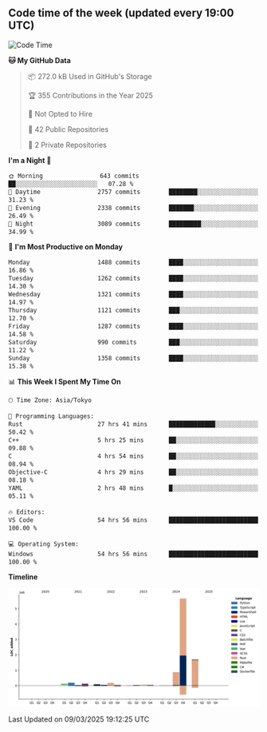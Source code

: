 ## Code time of the week (updated every 19:00 UTC)

<!--START_SECTION:waka-->
![Code Time](http://img.shields.io/badge/Code%20Time-4%2C406%20hrs%2020%20mins-blue)

**🐱 My GitHub Data** 

> 📦 272.0 kB Used in GitHub's Storage 
 > 
> 🏆 355 Contributions in the Year 2025
 > 
> 🚫 Not Opted to Hire
 > 
> 📜 42 Public Repositories 
 > 
> 🔑 2 Private Repositories 
 > 
**I'm a Night 🦉** 

```text
🌞 Morning                643 commits         ██░░░░░░░░░░░░░░░░░░░░░░░   07.28 % 
🌆 Daytime                2757 commits        ████████░░░░░░░░░░░░░░░░░   31.23 % 
🌃 Evening                2338 commits        ███████░░░░░░░░░░░░░░░░░░   26.49 % 
🌙 Night                  3089 commits        █████████░░░░░░░░░░░░░░░░   34.99 % 
```
📅 **I'm Most Productive on Monday** 

```text
Monday                   1488 commits        ████░░░░░░░░░░░░░░░░░░░░░   16.86 % 
Tuesday                  1262 commits        ████░░░░░░░░░░░░░░░░░░░░░   14.30 % 
Wednesday                1321 commits        ████░░░░░░░░░░░░░░░░░░░░░   14.97 % 
Thursday                 1121 commits        ███░░░░░░░░░░░░░░░░░░░░░░   12.70 % 
Friday                   1287 commits        ████░░░░░░░░░░░░░░░░░░░░░   14.58 % 
Saturday                 990 commits         ███░░░░░░░░░░░░░░░░░░░░░░   11.22 % 
Sunday                   1358 commits        ████░░░░░░░░░░░░░░░░░░░░░   15.38 % 
```


📊 **This Week I Spent My Time On** 

```text
🕑︎ Time Zone: Asia/Tokyo

💬 Programming Languages: 
Rust                     27 hrs 41 mins      █████████████░░░░░░░░░░░░   50.42 % 
C++                      5 hrs 25 mins       ██░░░░░░░░░░░░░░░░░░░░░░░   09.88 % 
C                        4 hrs 54 mins       ██░░░░░░░░░░░░░░░░░░░░░░░   08.94 % 
Objective-C              4 hrs 29 mins       ██░░░░░░░░░░░░░░░░░░░░░░░   08.18 % 
YAML                     2 hrs 48 mins       █░░░░░░░░░░░░░░░░░░░░░░░░   05.11 % 

🔥 Editors: 
VS Code                  54 hrs 56 mins      █████████████████████████   100.00 % 

💻 Operating System: 
Windows                  54 hrs 56 mins      █████████████████████████   100.00 % 
```

**Timeline**

![Lines of Code chart](https://raw.githubusercontent.com/SARDONYX-sard/SARDONYX-sard/main/assets/bar_graph.png)


 Last Updated on 09/03/2025 19:12:25 UTC
<!--END_SECTION:waka-->